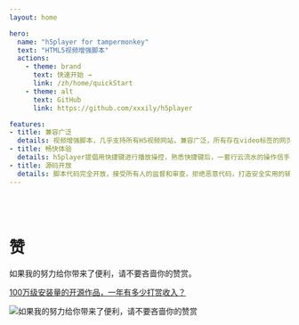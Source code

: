 ```yaml
---
layout: home

hero:
  name: "h5player for tampermonkey"
  text: "HTML5视频增强脚本"
  actions:
    - theme: brand
      text: 快速开始 →
      link: /zh/home/quickStart
    - theme: alt
      text: GitHub
      link: https://github.com/xxxily/h5player

features:
- title: 兼容广泛
  details: 视频增强脚本，几乎支持所有H5视频网站，兼容广泛，所有存在video标签的网页均支持 即使嵌在 iframe、shadowdom下均可兼容
- title: 畅快体验
  details: h5player提倡用快捷键进行播放操控，熟悉快捷键后，一套行云流水的操作信手拈来，为你提供愉悦、便捷、沉浸式的在线观影体验
- title: 源码开放
  details: 脚本代码完全开放，接受所有人的监督和审查，拒绝恶意代码，打造安全实用的辅助脚本，在自己力所能及的范围内为开源社区添砖加瓦
---
```


<br />
<br />

# 赞

如果我的努力给你带来了便利，请不要吝啬你的赞赏。  

[100万级安装量的开源作品，一年有多少打赏收入？](https://u.anzz.top/aboutdonate)  

![如果我的努力给你带来了便利，请不要吝啬你的赞赏](/assets/img/donate.png)  
